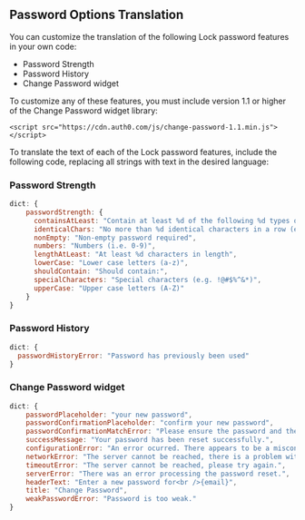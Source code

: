 ## Password Options Translation

You can customize the translation of the following Lock password features in your own code:

* Password Strength
* Password History
* Change Password widget

To customize any of these features, you must include version 1.1 or higher of the Change Password widget library:

`<script src="https://cdn.auth0.com/js/change-password-1.1.min.js"></script>`

To translate the text of each of the Lock password features, include the following code, replacing all strings with text in the desired language:

### Password Strength

```js
dict: {
    passwordStrength: {
      containsAtLeast: "Contain at least %d of the following %d types of characters:",
      identicalChars: "No more than %d identical characters in a row (e.g., \"%s\" not allowed)",
      nonEmpty: "Non-empty password required",
      numbers: "Numbers (i.e. 0-9)",
      lengthAtLeast: "At least %d characters in length",
      lowerCase: "Lower case letters (a-z)",
      shouldContain: "Should contain:",
      specialCharacters: "Special characters (e.g. !@#$%^&*)",
      upperCase: "Upper case letters (A-Z)"
    }
}
```

### Password History

```js
dict: {
  passwordHistoryError: "Password has previously been used"
}
```

### Change Password widget

```js
dict: {
    passwordPlaceholder: "your new password",
    passwordConfirmationPlaceholder: "confirm your new password",
    passwordConfirmationMatchError: "Please ensure the password and the confirmation are the same.",
    successMessage: "Your password has been reset successfully.",
    configurationError: "An error ocurred. There appears to be a misconfiguration in the form.",
    networkError: "The server cannot be reached, there is a problem with the network.",
    timeoutError: "The server cannot be reached, please try again.",
    serverError: "There was an error processing the password reset.",
    headerText: "Enter a new password for<br />{email}",
    title: "Change Password",
    weakPasswordError: "Password is too weak."
}
```